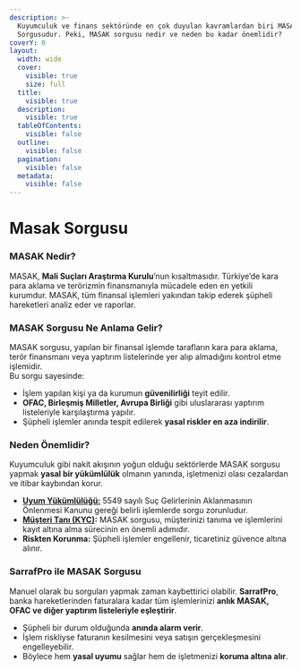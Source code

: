 ```yaml
---
description: >-
  Kuyumculuk ve finans sektöründe en çok duyulan kavramlardan biri MASAK
  Sorgusudur. Peki, MASAK sorgusu nedir ve neden bu kadar önemlidir?
coverY: 0
layout:
  width: wide
  cover:
    visible: true
    size: full
  title:
    visible: true
  description:
    visible: true
  tableOfContents:
    visible: false
  outline:
    visible: false
  pagination:
    visible: false
  metadata:
    visible: false
---
```


# Masak Sorgusu

### MASAK Nedir?

MASAK, **Mali Suçları Araştırma Kurulu**’nun kısaltmasıdır. Türkiye’de kara para aklama ve terörizmin finansmanıyla mücadele eden en yetkili kurumdur. MASAK, tüm finansal işlemleri yakından takip ederek şüpheli hareketleri analiz eder ve raporlar.

### MASAK Sorgusu Ne Anlama Gelir?

MASAK sorgusu, yapılan bir finansal işlemde tarafların kara para aklama, terör finansmanı veya yaptırım listelerinde yer alıp almadığını kontrol etme işlemidir.\
Bu sorgu sayesinde:

* İşlem yapılan kişi ya da kurumun **güvenilirliği** teyit edilir.
* **OFAC, Birleşmiş Milletler, Avrupa Birliği** gibi uluslararası yaptırım listeleriyle karşılaştırma yapılır.
* Şüpheli işlemler anında tespit edilerek **yasal riskler en aza indirilir**.

### Neden Önemlidir?

Kuyumculuk gibi nakit akışının yoğun olduğu sektörlerde MASAK sorgusu yapmak **yasal bir yükümlülük** olmanın yanında, işletmenizi olası cezalardan ve itibar kaybından korur.

* [**Uyum Yükümlülüğü:**](https://sarraf.pro/blog/masak-supheli-islem-bildirim-rehberine-tam-uyum) 5549 sayılı Suç Gelirlerinin Aklanmasının Önlenmesi Kanunu gereği belirli işlemlerde sorgu zorunludur.
* [**Müşteri Tanı (KYC)**](https://sarraf.pro/ozellikler/masak-sorgusu)**:** MASAK sorgusu, müşterinizi tanıma ve işlemlerini kayıt altına alma sürecinin en önemli adımıdır.
* **Riskten Korunma:** Şüpheli işlemler engellenir, ticaretiniz güvence altına alınır.

### SarrafPro ile MASAK Sorgusu

Manuel olarak bu sorguları yapmak zaman kaybettirici olabilir. **SarrafPro**, banka hareketlerinden faturalara kadar tüm işlemlerinizi **anlık MASAK, OFAC ve diğer yaptırım listeleriyle eşleştirir**.

* Şüpheli bir durum olduğunda **anında alarm verir**.
* İşlem riskliyse faturanın kesilmesini veya satışın gerçekleşmesini engelleyebilir.
* Böylece hem **yasal uyumu** sağlar hem de işletmenizi **koruma altına alır**.
